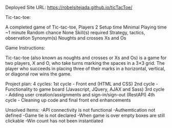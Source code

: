 
Deployed Site URL: https://robelsitejada.github.io/ticTacToe/

Tic-tac-toe:

A completed game of Tic-tac-toe,
Players	2
Setup time	Minimal
Playing time	~1 minute
Random chance	None
Skill(s) required	Strategy, tactics, observation
Synonym(s)	Noughts and crosses
Xs and Os

Game Instructions:

Tic-tac-toe (also known as noughts and crosses or Xs and Os) is a game for two players, X and O, who take turns marking the spaces in a 3×3 grid. The player who succeeds in placing three of their marks in a horizontal, vertical, or diagonal row wins the game.

Project plan: 4 cycles:
1st cycle - Front end (HTML and CSS)
2nd cycle - Functionality to game board (Javascript, JQuery, AJAX and Sass)
3rd cycle - Adding user creation/assignments and sign-in/sign-out (RestAPI)
4th cycle - Cleaning up code and final front end enhancements

Unsolved Items:
-API connectivity is not functional
-Authemtication not defined
-Game tie is not declared
-When game is over empty boxes are still clickable
-Win count has not been instantiated
